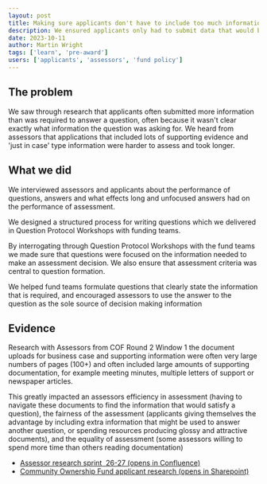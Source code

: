 ```yaml
---
layout: post
title: Making sure applicants don't have to include too much information
description: We ensured applicants only had to submit data that would be relevant to their application
date: 2023-10-11
author: Martin Wright
tags: ['learn', 'pre-award']
users: ['applicants', 'assessors', 'fund policy']
---
```


## The problem
We saw through research that applicants often submitted more information than was required to answer a question, often because it wasn't clear exactly what information the question was asking for. We heard from assessors that applications that included lots of supporting evidence and 'just in case' type information were harder to assess and took longer.  

## What we did
We interviewed assessors and applicants about the performance of questions, answers and what effects long and unfocused answers had on the performance of assessment.

We designed a structured process for writing questions which we delivered in Question Protocol Workshops with funding teams.

By interrogating through Question Protocol Workshops with the fund teams we made sure that questions were focused on the information needed to make an assessment decision. We also ensure that assessment criteria was central to question formation.

We helped fund teams formulate questions that clearly state the information that is required, and encouraged assessors to use the answer to the question as the sole source of decision making information

## Evidence
Research with Assessors from COF Round 2 Window 1 the document uploads for business case and supporting information were often very large numbers of pages (100+) and often included large amounts of supporting documentation, for example meeting minutes, multiple letters of support or newspaper articles.

This greatly impacted an assessors efficiency in assessment (having to navigate these documents to find the information that would satisfy a question), the fairness of the assessment (applicants giving themselves the advantage by including extra information that might be used to answer another question, or spending resources producing glossy and attractive documents), and the equality of assessment (some assessors willing to spend more time than others reading documentation)

- [Assessor research sprint  26-27 (opens in Confluence)](https://dluhcdigital.atlassian.net/wiki/spaces/FS/pages/5236144/Sprint+26-27+-+Round+2+Window+1+-+Interviews+with+applicants+and+contracted+commercial+assessors)
- [Community Ownership Fund applicant research (opens in Sharepoint)](https://mhclg.sharepoint.com.mcas.ms/:p:/s/FundingServiceDesignTeam/ETNJ66o7J65IuEjvu1a7igAByZ9LtBMezxW998FGD_rDow?e=d3SD0L)
